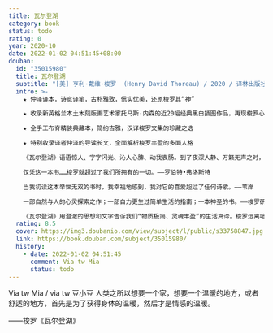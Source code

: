 ```yaml
---
title: 瓦尔登湖
category: book
status: todo
rating: 0
year: 2020-10
date: 2022-01-02 04:51:45+08:00
douban:
  id: "35015980"
  title: 瓦尔登湖
  subtitle: "[美] 亨利·戴维·梭罗  (Henry David Thoreau) / 2020 / 译林出版社"
  intro: >-
    ★ 仲泽译本，诗意译笔，古朴雅致，信实优美，还原梭罗其“神”

    ★ 收录新英格兰本土木刻版画艺术家托马斯·内森的近20幅经典黑白插图作品，再现梭罗心灵归处的万物风景

    ★ 全手工布脊精装典藏本，简约古雅，汉译梭罗文集的珍藏之选

    ★ 特别收录译者仲泽的导读长文，全面解析梭罗丰盈的多面人格

    《瓦尔登湖》语语惊人、字字闪光、沁人心脾、动我衷肠。到了夜深人静、万籁无声之时，此书毫不晦涩、清澈见底，吟诵之下，不禁为之神往了。——徐迟

    仅凭这一本书……梭罗就超过了我们所拥有的一切。——罗伯特•弗洛斯特

    当我初读这本举世无双的书时，我幸福地感到，我对它的喜爱超过了任何诗歌。——苇岸

    一部自然与人的心灵探索之作；一部自力更生过简单生活的指南；一本神圣的书。——梭罗研究专家哈丁

    《瓦尔登湖》用澄澈的思想和文字告诉我们“物质极简、灵魂丰盈”的生活真谛。梭罗远离喧嚣，在瓦尔登诗意秀美的四季景色中，过着极简的生活，不断地思考如何生活才能离自己的心灵更近。他用文字树立了一根真实世界的标尺，让后世就知道，假相和幻景屡屡泛起的洪流到底多深。
  rating: 8.5
  cover: https://img3.doubanio.com/view/subject/l/public/s33758847.jpg
  link: https://book.douban.com/subject/35015980/
  history:
    - date: 2022-01-02 04:51:45
      comment: Via tw Mia
      status: todo
---
```


Via tw Mia / via tw 豆小豆 人类之所以想要一个家，想要一个温暖的地方，或者舒适的地方，首先是为了获得身体的温暖，然后才是情感的温暖。 

——梭罗《瓦尔登湖》
